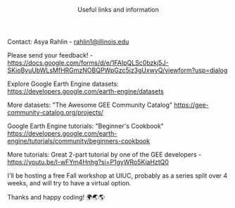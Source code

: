 <header> Useful links and information </header>

Contact: Asya Rahlin - rahlin1@illinois.edu

Please send your feedback! - https://docs.google.com/forms/d/e/1FAIpQLSc0bzkj5J-SKioByuUbWLsMfHRGmzNOBQPWpGzc5iz3gUxwyQ/viewform?usp=dialog

Explore Google Earth Engine datasets: https://developers.google.com/earth-engine/datasets

More datasets: "The Awesome GEE Community Catalog" https://gee-community-catalog.org/projects/

Google Earth Engine tutorials: "Beginner's Cookbook" https://developers.google.com/earth-engine/tutorials/community/beginners-cookbook

More tutorials: Great 2-part tutorial by one of the GEE developers - https://youtu.be/I-wFYm4Hnhg?si=P1gyWRo5KiaHztQ0

I'll be hosting a free Fall workshop at UIUC, probably as a series split over 4 weeks, and will try to have a virtual option.


Thanks and happy coding! 🌍🌏🌎
